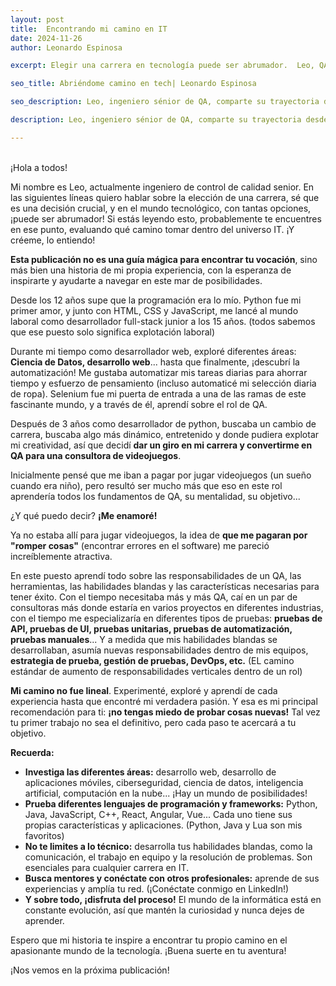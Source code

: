 ```yaml
---
layout: post
title:  Encontrando mi camino en IT
date: 2024-11-26
author: Leonardo Espinosa

excerpt: Elegir una carrera en tecnología puede ser abrumador.  Leo, QA lead, comparte su trayectoria y ofrece consejos a quienes se adentran en el mundo de las TI. Esto no es una guía, sino una historia de exploración y descubrimiento para inspirarte a encontrar tu propio camino.

seo_title: Abriéndome camino en tech| Leonardo Espinosa

seo_description: Leo, ingeniero sénior de QA, comparte su trayectoria desde desarrollador de Python hasta control de calidad, y ofrece ideas y consejos para quienes se adentran en el laberinto de las carreras tecnológicas. Descubre cómo encontrar tu pasión en el mundo de las TI.

description: Leo, ingeniero sénior de QA, comparte su trayectoria desde desarrollador de Python hasta control de calidad, y ofrece ideas y consejos para quienes se adentran en el laberinto de las carreras tecnológicas. Descubre cómo encontrar tu pasión en el mundo de las TI.

---
```


<br>
 ¡Hola a todos!

Mi nombre es Leo, actualmente ingeniero de control de calidad senior. En las siguientes líneas quiero hablar sobre la elección de una carrera, sé que es una decisión crucial, y en el mundo tecnológico, con tantas opciones, ¡puede ser abrumador! Si estás leyendo esto, probablemente te encuentres en ese punto, evaluando qué camino tomar dentro del universo IT. ¡Y créeme, lo entiendo!

**Esta publicación no es una guía mágica para encontrar tu vocación**, sino más bien una historia de mi propia experiencia, con la esperanza de inspirarte y ayudarte a navegar en este mar de posibilidades.

Desde los 12 años supe que la programación era lo mío. Python fue mi primer amor, y junto con HTML, CSS y JavaScript, me lancé al mundo laboral como desarrollador full-stack junior a los 15 años. (todos sabemos que ese puesto solo significa explotación laboral)

Durante mi tiempo como desarrollador web, exploré diferentes áreas: **Ciencia de Datos, desarrollo web**... hasta que finalmente, ¡descubrí la automatización! Me gustaba automatizar mis tareas diarias para ahorrar tiempo y esfuerzo de pensamiento (incluso automaticé mi selección diaria de ropa). Selenium fue mi puerta de entrada a una de las ramas de este fascinante mundo, y a través de él, aprendí sobre el rol de QA.

Después de 3 años como desarrollador de python, buscaba un cambio de carrera, buscaba algo más dinámico, entretenido y donde pudiera explotar mi creatividad, así que decidí **dar un giro en mi carrera y convertirme en QA para una consultora de videojuegos**.

Inicialmente pensé que me iban a pagar por jugar videojuegos (un sueño cuando era niño), pero resultó ser mucho más que eso en este rol aprendería todos los fundamentos de QA, su mentalidad, su objetivo...

¿Y qué puedo decir? **¡Me enamoré!**

Ya no estaba allí para jugar videojuegos, la idea de **que me pagaran por "romper cosas"** (encontrar errores en el software) me pareció increíblemente atractiva.

En este puesto aprendí todo sobre las responsabilidades de un QA, las herramientas, las habilidades blandas y las características necesarias para tener éxito. Con el tiempo necesitaba más y más QA, caí en un par de consultoras más donde estaría en varios proyectos en diferentes industrias, con el tiempo me especializaría en diferentes tipos de pruebas: **pruebas de API, pruebas de UI, pruebas unitarias, pruebas de automatización, pruebas manuales**... Y a medida que mis habilidades blandas se desarrollaban, asumía nuevas responsabilidades dentro de mis equipos, **estrategia de prueba, gestión de pruebas, DevOps, etc.** (EL camino estándar de aumento de responsabilidades verticales dentro de un rol)

**Mi camino no fue lineal**. Experimenté, exploré y aprendí de cada experiencia hasta que encontré mi verdadera pasión. Y esa es mi principal recomendación para ti: **¡no tengas miedo de probar cosas nuevas!** Tal vez tu primer trabajo no sea el definitivo, pero cada paso te acercará a tu objetivo.

**Recuerda:**

- **Investiga las diferentes áreas:** desarrollo web, desarrollo de aplicaciones móviles, ciberseguridad, ciencia de datos, inteligencia artificial, computación en la nube... ¡Hay un mundo de posibilidades!
- **Prueba diferentes lenguajes de programación y frameworks:** Python, Java, JavaScript, C++, React, Angular, Vue... Cada uno tiene sus propias características y aplicaciones. (Python, Java y Lua son mis favoritos)
- **No te limites a lo técnico:** desarrolla tus habilidades blandas, como la comunicación, el trabajo en equipo y la resolución de problemas. Son esenciales para cualquier carrera en IT.
- **Busca mentores y conéctate con otros profesionales:** aprende de sus experiencias y amplía tu red. (¡Conéctate conmigo en LinkedIn!)
- **Y sobre todo, ¡disfruta del proceso!** El mundo de la informática está en constante evolución, así que mantén la curiosidad y nunca dejes de aprender.


Espero que mi historia te inspire a encontrar tu propio camino en el apasionante mundo de la tecnología. ¡Buena suerte en tu aventura!



¡Nos vemos en la próxima publicación!